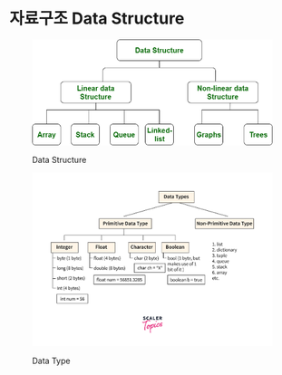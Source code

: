 # 자료구조 Data Structure

<figure><img src="../../.gitbook/assets/Untitled-Diagram-183.png" alt=""><figcaption><p>Data Structure</p></figcaption></figure>



<figure><img src="../../.gitbook/assets/data-types-and-sizes.webp" alt=""><figcaption><p>Data Type</p></figcaption></figure>



